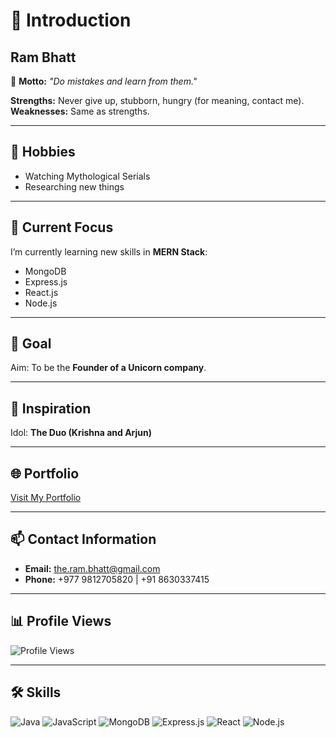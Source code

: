 # 👋 Introduction

## Ram Bhatt

🌟 **Motto:** *"Do mistakes and learn from them."*

**Strengths:** Never give up, stubborn, hungry (for meaning, contact me).  
**Weaknesses:** Same as strengths.

---

## 👀 Hobbies
- Watching Mythological Serials  
- Researching new things  

---

## 🌱 Current Focus
I’m currently learning new skills in **MERN Stack**:  
- MongoDB  
- Express.js  
- React.js  
- Node.js  

---

## 🎯 Goal
Aim: To be the **Founder of a Unicorn company**.

---

## 👤 Inspiration
Idol: **The Duo (Krishna and Arjun)**

---

## 🌐 Portfolio
[Visit My Portfolio](https://the-ram-bhatt.vercel.app/)

---

## 📫 Contact Information
- **Email:** the.ram.bhatt@gmail.com  
- **Phone:** +977 9812705820 | +91 8630337415  

---

## 📊 Profile Views
![Profile Views](https://komarev.com/ghpvc/?username=Ram-Bhatt08&label=Profile%20Views&color=0e75b6&style=flat)

---

## 🛠 Skills
![Java](https://img.shields.io/badge/Java-ED8B00?style=for-the-badge&logo=openjdk&logoColor=white)
![JavaScript](https://img.shields.io/badge/JavaScript-F7DF1E?style=for-the-badge&logo=javascript&logoColor=black)
![MongoDB](https://img.shields.io/badge/MongoDB-4EA94B?style=for-the-badge&logo=mongodb&logoColor=white)
![Express.js](https://img.shields.io/badge/Express.js-000000?style=for-the-badge&logo=express&logoColor=white)
![React](https://img.shields.io/badge/React-20232A?style=for-the-badge&logo=react&logoColor=61DAFB)
![Node.js](https://img.shields.io/badge/Node.js-43853D?style=for-the-badge&logo=node-dot-js&logoColor=white)
